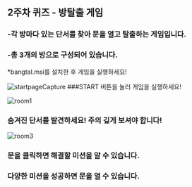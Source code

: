 ## 2주차 퀴즈 - 방탈출 게임


### -각 방마다 있는 단서를 찾아 문을 열고 탈출하는 게임입니다.
### -총 3개의 방으로 구성되어 있습니다.


*bangtal.msi를 설치한 후 게임을 실행하세요!



![startpageCapture](https://user-images.githubusercontent.com/61266770/92985207-678ce400-f4eb-11ea-84a2-009aa9e767b9.png)
###START 버튼을 눌러 게임을 실행하세요!



![room1](https://user-images.githubusercontent.com/61266770/92985227-9b680980-f4eb-11ea-868d-59d275ed046b.png)
### 숨겨진 단서를 발견하세요! 주의 깊게 보셔야 합니다!




![room3](https://user-images.githubusercontent.com/61266770/92920781-d0357b80-f46d-11ea-9595-a3434c3ed35d.png)
### 문을 클릭하면 해결할 미션을 알 수 있습니다.




### 다양한 미션을 성공하면 문을 열 수 있습니다.
